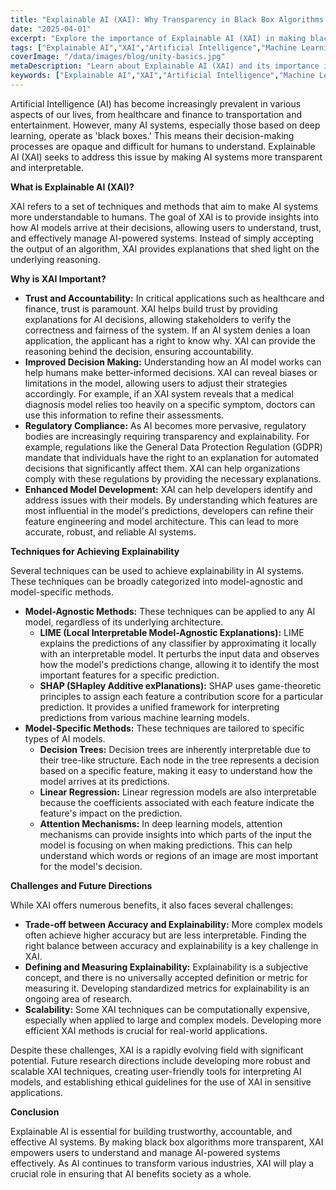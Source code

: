```yaml
---
title: "Explainable AI (XAI): Why Transparency in Black Box Algorithms Matters"
date: "2025-04-01"
excerpt: "Explore the importance of Explainable AI (XAI) in making black box algorithms transparent and understandable. Discover the benefits, techniques, and challenges of XAI in various applications."
tags: ["Explainable AI","XAI","Artificial Intelligence","Machine Learning","Transparency","Algorithms","Black Box","Interpretability"]
coverImage: "/data/images/blog/unity-basics.jpg"
metaDescription: "Learn about Explainable AI (XAI) and its importance in making AI algorithms transparent and understandable. Explore XAI techniques, benefits, and challenges."
keywords: ["Explainable AI","XAI","Artificial Intelligence","Machine Learning","Transparency","Algorithms","Black Box","Interpretability"]
---
```


Artificial Intelligence (AI) has become increasingly prevalent in various aspects of our lives, from healthcare and finance to transportation and entertainment. However, many AI systems, especially those based on deep learning, operate as 'black boxes.' This means their decision-making processes are opaque and difficult for humans to understand. Explainable AI (XAI) seeks to address this issue by making AI systems more transparent and interpretable.

**What is Explainable AI (XAI)?**

XAI refers to a set of techniques and methods that aim to make AI systems more understandable to humans. The goal of XAI is to provide insights into how AI models arrive at their decisions, allowing users to understand, trust, and effectively manage AI-powered systems. Instead of simply accepting the output of an algorithm, XAI provides explanations that shed light on the underlying reasoning.

**Why is XAI Important?**

*   **Trust and Accountability:** In critical applications such as healthcare and finance, trust is paramount. XAI helps build trust by providing explanations for AI decisions, allowing stakeholders to verify the correctness and fairness of the system. If an AI system denies a loan application, the applicant has a right to know why. XAI can provide the reasoning behind the decision, ensuring accountability.
*   **Improved Decision Making:** Understanding how an AI model works can help humans make better-informed decisions. XAI can reveal biases or limitations in the model, allowing users to adjust their strategies accordingly. For example, if an XAI system reveals that a medical diagnosis model relies too heavily on a specific symptom, doctors can use this information to refine their assessments.
*   **Regulatory Compliance:** As AI becomes more pervasive, regulatory bodies are increasingly requiring transparency and explainability. For example, regulations like the General Data Protection Regulation (GDPR) mandate that individuals have the right to an explanation for automated decisions that significantly affect them. XAI can help organizations comply with these regulations by providing the necessary explanations.
*   **Enhanced Model Development:** XAI can help developers identify and address issues with their models. By understanding which features are most influential in the model's predictions, developers can refine their feature engineering and model architecture. This can lead to more accurate, robust, and reliable AI systems.

**Techniques for Achieving Explainability**

Several techniques can be used to achieve explainability in AI systems. These techniques can be broadly categorized into model-agnostic and model-specific methods.

*   **Model-Agnostic Methods:** These techniques can be applied to any AI model, regardless of its underlying architecture.
    *   **LIME (Local Interpretable Model-Agnostic Explanations):** LIME explains the predictions of any classifier by approximating it locally with an interpretable model. It perturbs the input data and observes how the model's predictions change, allowing it to identify the most important features for a specific prediction.
    *   **SHAP (SHapley Additive exPlanations):** SHAP uses game-theoretic principles to assign each feature a contribution score for a particular prediction. It provides a unified framework for interpreting predictions from various machine learning models.
*   **Model-Specific Methods:** These techniques are tailored to specific types of AI models.
    *   **Decision Trees:** Decision trees are inherently interpretable due to their tree-like structure. Each node in the tree represents a decision based on a specific feature, making it easy to understand how the model arrives at its predictions.
    *   **Linear Regression:** Linear regression models are also interpretable because the coefficients associated with each feature indicate the feature's impact on the prediction.
    *   **Attention Mechanisms:** In deep learning models, attention mechanisms can provide insights into which parts of the input the model is focusing on when making predictions. This can help understand which words or regions of an image are most important for the model's decision.

**Challenges and Future Directions**

While XAI offers numerous benefits, it also faces several challenges:

*   **Trade-off between Accuracy and Explainability:** More complex models often achieve higher accuracy but are less interpretable. Finding the right balance between accuracy and explainability is a key challenge in XAI.
*   **Defining and Measuring Explainability:** Explainability is a subjective concept, and there is no universally accepted definition or metric for measuring it. Developing standardized metrics for explainability is an ongoing area of research.
*   **Scalability:** Some XAI techniques can be computationally expensive, especially when applied to large and complex models. Developing more efficient XAI methods is crucial for real-world applications.

Despite these challenges, XAI is a rapidly evolving field with significant potential. Future research directions include developing more robust and scalable XAI techniques, creating user-friendly tools for interpreting AI models, and establishing ethical guidelines for the use of XAI in sensitive applications.

**Conclusion**

Explainable AI is essential for building trustworthy, accountable, and effective AI systems. By making black box algorithms more transparent, XAI empowers users to understand and manage AI-powered systems effectively. As AI continues to transform various industries, XAI will play a crucial role in ensuring that AI benefits society as a whole.
    